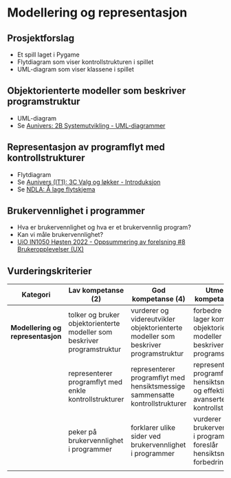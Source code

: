 # Modellering og representasjon

## Prosjektforslag

- Et spill laget i Pygame
- Flytdiagram som viser kontrollstrukturen i spillet
- UML-diagram som viser klassene i spillet

## Objektorienterte modeller som beskriver programstruktur

- UML-diagram
- Se [Aunivers: 2B Systemutvikling - UML-diagrammer](https://aunivers.no/fagpakker/realfag/informasjonsteknologi-1-2/it-2/2-objektorientert-programmering/2b-systemutvikling/uml-diagrammer)

## Representasjon av programflyt med kontrollstrukturer

- Flytdiagram
- Se [Aunivers (IT1): 3C Valg og løkker - Introduksjon](https://aunivers.no/fagpakker/realfag/informasjonsteknologi-1-2/it-1/3-grunnleggende-programmering-i-javascript/3c-valg-og-loekker/introduksjon)
- Se [NDLA: Å lage flytskjema](https://ndla.no/nb/subject:1:54b1727c-2d91-4512-901c-8434e13339b4/topic:1:20029783-33c8-4364-a195-513071450017/resource:ad82021e-15f3-48f4-bf87-ebcc8677a6ba)

## Brukervennlighet i programmer

- Hva er brukervennlighet og hva er et brukervennlig program?
- Kan vi måle brukervennlighet?
- [UiO IN1050 Høsten 2022 - Oppsummering av forelsning #8 Brukeropplevelser (UX)](https://www.uio.no/studier/emner/matnat/ifi/IN1050/h22/forelesningsvideoer/forelesning8-rep.mp4)

## Vurderingskriterier

| Kategori                          | Lav kompetanse (2)                                                       | God kompetanse (4)                                                                 | Utmerket kompetanse (6)                                                                 |
| --------------------------------- | ------------------------------------------------------------------------ | ---------------------------------------------------------------------------------- | --------------------------------------------------------------------------------------- |
| **Modellering og representasjon** | tolker og bruker objektorienterte modeller som beskriver programstruktur | vurderer og videreutvikler objektorienterte modeller som beskriver programstruktur | forbedre og lager komplette objektorienterte modeller som beskriver programstruktur     |
|                                   | representerer programflyt med enkle kontrollstrukturer                   | representerer programflyt med hensiktsmessige sammensatte kontrollstrukturer       | representerer programflyt med hensiktsmessige og effektive avanserte kontrollstrukturer |
|                                   | peker på brukervennlighet i programmer                                   | forklarer ulike sider ved brukervennlighet i programmer                            | vurderer brukervennlighet i programmer og foreslår hensiktsmessige forbedringer         |
|                                   |


